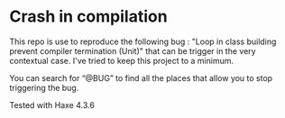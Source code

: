 # Crash in compilation

This repo is use to reproduce the following bug : "Loop in class building prevent compiler termination (Unit)" that can be trigger in the very contextual case. 
I've tried to keep this project to a minimum.

You can search for “@BUG” to find all the places that allow you to stop triggering the bug.

Tested with Haxe 4.3.6
